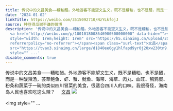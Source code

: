 ```yaml
---
title: 传说中的文昌美食——糟粕醋。外地游客不能望文生义，既不是糟粕，也不是醋，而是一种酸辣汤，荟萃鲍鱼、虾、蟹、鱿鱼、海带、海草、肉丸、血旺、鹌鹑蛋、粉条和...
date: '2024-01-02'
linkTitle: https://weibo.com/3515092710/NzYLkfojJ
source: 种豆得瓜谢不谦的微博
description: '传说中的文昌美食——糟粕醋。外地游客不能望文生义，既不是糟粕，也不是醋，而是一种酸辣汤，荟萃鲍鱼、虾、蟹、鱿鱼、海带、海草、肉丸、血旺、鹌鹑蛋、粉条和蔬菜于一碗的类似四川冒菜的美食，很适合四川人的口味。我很奇怪，海南岛人民也喜欢吃这么辣？
  <a href="http://weibo.com/p/1001018008646900500000000" data-hide=""><span class="url-icon"><img
  style="width: 1rem;height: 1rem" src="https://h5.sinaimg.cn/upload/2015/09/25/3/timeline_card_small_location_default.png"
  referrerpolicy="no-referrer"></span><span class="surl-text">文昌</span></a> <img style=""
  src="https://tvax3.sinaimg.cn/large/d1840ee6gy1hlfapd9yr0j20xw230tn9.jpg" referrerpolicy="no-referrer"><br><br><img
  style="" ...'
disable_comments: true
---
```

传说中的文昌美食——糟粕醋。外地游客不能望文生义，既不是糟粕，也不是醋，而是一种酸辣汤，荟萃鲍鱼、虾、蟹、鱿鱼、海带、海草、肉丸、血旺、鹌鹑蛋、粉条和蔬菜于一碗的类似四川冒菜的美食，很适合四川人的口味。我很奇怪，海南岛人民也喜欢吃这么辣？ <a href="http://weibo.com/p/1001018008646900500000000" data-hide=""><span class="url-icon"><img style="width: 1rem;height: 1rem" src="https://h5.sinaimg.cn/upload/2015/09/25/3/timeline_card_small_location_default.png" referrerpolicy="no-referrer"></span><span class="surl-text">文昌</span></a> <img style="" src="https://tvax3.sinaimg.cn/large/d1840ee6gy1hlfapd9yr0j20xw230tn9.jpg" referrerpolicy="no-referrer"><br><br><img style="" ...